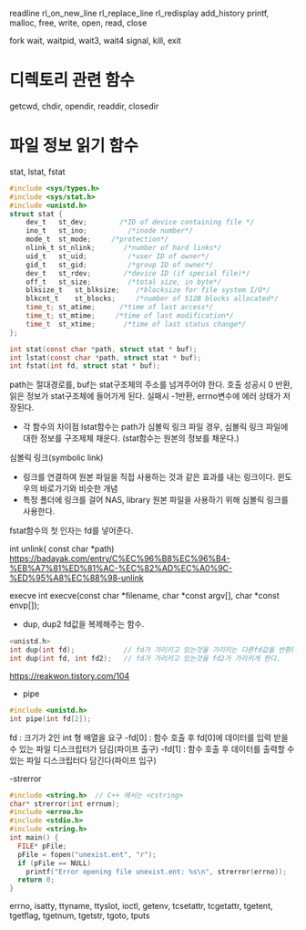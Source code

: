 readline
rl_on_new_line
rl_replace_line
rl_redisplay
add_history
printf, malloc, free, write, open, read, close

fork
wait, waitpid, wait3, wait4
signal, kill, exit

# 디렉토리 관련 함수
getcwd, chdir, opendir, readdir, closedir

# 파일 정보 읽기 함수
stat, lstat, fstat
```C
#include <sys/types.h>
#include <sys/stat.h>
#include <unistd.h>
struct stat {
	dev_t	st_dev;        /*ID of device containing file */
	ino_t	st_ino;          /*inode number*/
	mode_t	st_mode;     /*protection*/
	nlink_t	st_nlink;       /*number of hard links*/
	uid_t	st_uid;          /*user ID of owner*/
	gid_t	st_gid;          /*group ID of owner*/
	dev_t	st_rdev;        /*device ID (if special file)*/
	off_t	st_size;         /*total size, in byte*/
	blksize_t	st_blksize;    /*blocksize for file system I/O*/
	blkcnt_t	st_blocks;     /*number of 512B blocks allocated*/
	time_t;	st_atime;      /*time of last access*/
	time_t;	st_mtime;     /*time of last modification*/
	time_t	st_xtime;       /*time of last status change*/
};

int stat(const char *path, struct stat * buf);
int lstat(const char *path, struct stat * buf);
int fstat(int fd, struct stat * buf);
```
path는 절대경로를, buf는 stat구조체의 주소를 넘겨주어야 한다.
호출 성공시 0 반환, 읽은 정보가 stat구조체에 들어가게 된다.
실패시 -1반환, errno변수에 에러 상태가 저장된다.

* 각 함수의 차이점
lstat함수는 path가 심볼릭 링크 파일 경우, 심볼릭 링크 파일에 대한 정보를 구조제체 채운다.
(stat함수는  원본의 정보를 채운다.)

심볼릭 링크(symbolic link)
- 링크를 연결하여 원본 파일을 직접 사용하는 것과 같은 효과를 내는 링크이다.  윈도우의 바로가기와 비슷한 개념
- 특정 폴더에 링크를 걸어 NAS, library 원본 파일을 사용하기 위해 심볼릭 링크를 사용한다.

fstat함수의 첫 인자는 fd를 넣어준다.



int unlink( const char *path)
https://badayak.com/entry/C%EC%96%B8%EC%96%B4-%EB%A7%81%ED%81%AC-%EC%82%AD%EC%A0%9C-%ED%95%A8%EC%88%98-unlink

execve
int execve(const char *filename, char *const argv[], char *const envp[]);



- dup, dup2
fd값을 복제해주는 함수.
```C
<unistd.h>
int dup(int fd);			// fd가 가리키고 있는것을 가리키는 다른fd값을 반환(최솟값)
int dup(int fd, int fd2);	// fd가 가리키고 있는것을 fd2가 가리키게 한다.
```
https://reakwon.tistory.com/104


- pipe
```C
#include <unistd.h>
int pipe(int fd[2]);
```
fd : 크기가 2인 int 형 배열을 요구
-fd[0] : 함수 호출 후 fd[0]에 데이터를 입력 받을 수 있는 파일 디스크립터가 담김(파이프 출구)
-fd[1] : 함수 호출 후 데이터를 출력할 수 있는 파일 디스크립터다 담긴다(파이프 입구)


-strerror
```C
#include <string.h>  // C++ 에서는 <cstring>
char* strerror(int errnum);
#include <errno.h>
#include <stdio.h>
#include <string.h>
int main() {
  FILE* pFile;
  pFile = fopen("unexist.ent", "r");
  if (pFile == NULL)
    printf("Error opening file unexist.ent: %s\n", strerror(errno));
  return 0;
}
```

errno, isatty, ttyname, ttyslot, ioctl, getenv, tcsetattr, tcgetattr, tgetent, tgetflag, tgetnum, tgetstr, tgoto, tputs